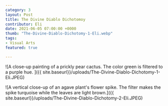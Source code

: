 ```yaml
---
category: 3
layout: Post
title: The Divine Diablo Dichotomoy
contributor: Eli
date: 2021-06-05 07:00:00 +0000
thumb: "The-Divine-Diablo-Dichotomy-1-Eli.webp"
tags: 
- Visual Arts
featured: true

---
```

![A close-up painting of a prickly pear cactus. The color green is filtered to a purple hue. ]({{ site.baseurl}}/uploads/The-Divine-Diablo-Dichotomy-1-Eli.JPEG)

![A vertical close-up of an agave plant's flower spike. The filter makes the spike turquoise while the leaves are light brown.]({{ site.baseurl}}/uploads/The-Divine-Diablo-Dichotomy-2-Eli.JPEG)